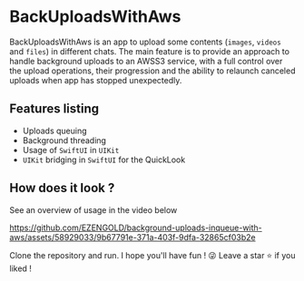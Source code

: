 #  BackUploadsWithAws

BackUploadsWithAws is an app to upload some contents (`images`, `videos` and `files`) in different chats.
The main feature is to provide an approach to handle background uploads to an AWSS3 service, with a full control over the upload operations, their progression and the ability to relaunch canceled uploads when app has stopped unexpectedly.

## Features listing

- Uploads queuing
- Background threading
- Usage of `SwiftUI` in `UIKit`
- `UIKit` bridging in `SwiftUI` for the QuickLook


## How does it look ?
See an overview of usage in the video below

https://github.com/EZENGOLD/background-uploads-inqueue-with-aws/assets/58929033/9b67791e-371a-403f-9dfa-32865cf03b2e

Clone the repository and run.
I hope you'll have fun ! 😜
Leave a star ⭐️ if you liked !
